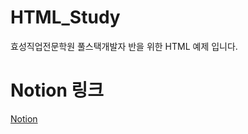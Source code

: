 # HTML_Study
효성직업전문학원 풀스택개발자 반을 위한 HTML 예제 입니다.

# Notion 링크
[Notion](https://www.notion.so/hunwork/4cbad60230464add816b31443c89eaba?pvs=4)

